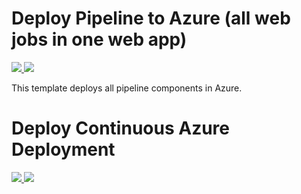 # Deploy Pipeline to Azure (all web jobs in one web app)

<a href="https://portal.azure.com/#create/Microsoft.Template/uri/https%3A%2F%2Fraw.githubusercontent.com%2FCatalystCode%2Fcorpus-to-graph-genomics%2Fmaster%2Fazure-deployment%2FTemplates%2Fall-in-one%2Fazuredeploy.all-in.one.json" target="_blank">
    <img src="http://azuredeploy.net/deploybutton.png"/>
</a>
<a href="http://armviz.io/#/?load=https%3A%2F%2Fraw.githubusercontent.com%2FCatalystCode%2Fcorpus-to-graph-genomics%2Fmaster%2Fazure-deployment%2FTemplates%2Fall-in-one%2Fazuredeploy.all-in.one.json" target="_blank">
    <img src="http://armviz.io/visualizebutton.png"/>
</a>

This template deploys all pipeline components in Azure.

# Deploy Continuous Azure Deployment

<a href="https://portal.azure.com/#create/Microsoft.Template/uri/https%3A%2F%2Fraw.githubusercontent.com%2FCatalystCode%2Fcorpus-to-graph-genomics%2Fmaster%2Fazure-deployment%2FTemplates%2Fall-in-one%2Fazuredeploy.all-in.one.sourcecontrol.json" target="_blank">
    <img src="http://azuredeploy.net/deploybutton.png"/>
</a>
<a href="http://armviz.io/#/?load=https%3A%2F%2Fraw.githubusercontent.com%2FCatalystCode%2Fcorpus-to-graph-genomics%2Fmaster%2Fazure-deployment%2FTemplates%2Fall-in-one%2Fazuredeploy.all-in.one.sourcecontrol.json" target="_blank">
    <img src="http://armviz.io/visualizebutton.png"/>
</a>
